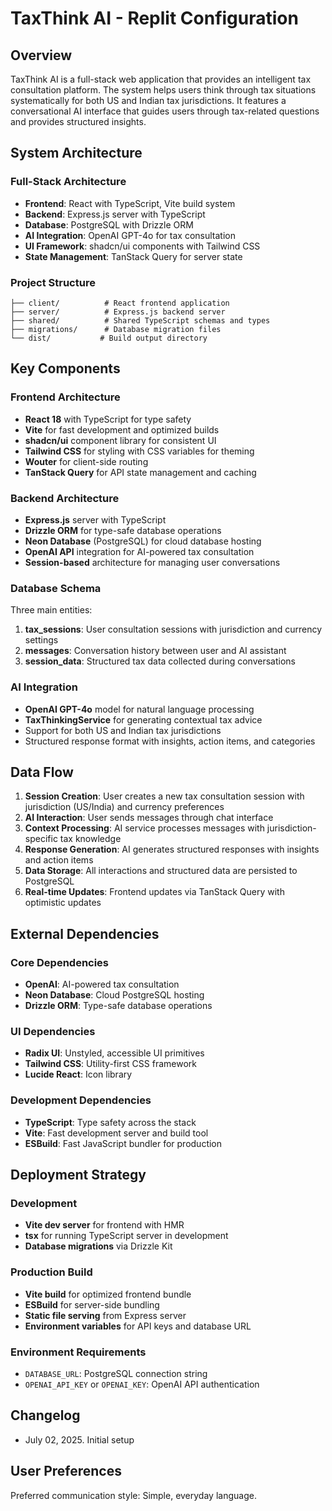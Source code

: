 # TaxThink AI - Replit Configuration

## Overview

TaxThink AI is a full-stack web application that provides an intelligent tax consultation platform. The system helps users think through tax situations systematically for both US and Indian tax jurisdictions. It features a conversational AI interface that guides users through tax-related questions and provides structured insights.

## System Architecture

### Full-Stack Architecture
- **Frontend**: React with TypeScript, Vite build system
- **Backend**: Express.js server with TypeScript
- **Database**: PostgreSQL with Drizzle ORM
- **AI Integration**: OpenAI GPT-4o for tax consultation
- **UI Framework**: shadcn/ui components with Tailwind CSS
- **State Management**: TanStack Query for server state

### Project Structure
```
├── client/          # React frontend application
├── server/          # Express.js backend server
├── shared/          # Shared TypeScript schemas and types
├── migrations/      # Database migration files
└── dist/           # Build output directory
```

## Key Components

### Frontend Architecture
- **React 18** with TypeScript for type safety
- **Vite** for fast development and optimized builds
- **shadcn/ui** component library for consistent UI
- **Tailwind CSS** for styling with CSS variables for theming
- **Wouter** for client-side routing
- **TanStack Query** for API state management and caching

### Backend Architecture
- **Express.js** server with TypeScript
- **Drizzle ORM** for type-safe database operations
- **Neon Database** (PostgreSQL) for cloud database hosting
- **OpenAI API** integration for AI-powered tax consultation
- **Session-based** architecture for managing user conversations

### Database Schema
Three main entities:
1. **tax_sessions**: User consultation sessions with jurisdiction and currency settings
2. **messages**: Conversation history between user and AI assistant
3. **session_data**: Structured tax data collected during conversations

### AI Integration
- **OpenAI GPT-4o** model for natural language processing
- **TaxThinkingService** for generating contextual tax advice
- Support for both US and Indian tax jurisdictions
- Structured response format with insights, action items, and categories

## Data Flow

1. **Session Creation**: User creates a new tax consultation session with jurisdiction (US/India) and currency preferences
2. **AI Interaction**: User sends messages through chat interface
3. **Context Processing**: AI service processes messages with jurisdiction-specific tax knowledge
4. **Response Generation**: AI generates structured responses with insights and action items
5. **Data Storage**: All interactions and structured data are persisted to PostgreSQL
6. **Real-time Updates**: Frontend updates via TanStack Query with optimistic updates

## External Dependencies

### Core Dependencies
- **OpenAI**: AI-powered tax consultation
- **Neon Database**: Cloud PostgreSQL hosting
- **Drizzle ORM**: Type-safe database operations

### UI Dependencies
- **Radix UI**: Unstyled, accessible UI primitives
- **Tailwind CSS**: Utility-first CSS framework
- **Lucide React**: Icon library

### Development Dependencies
- **TypeScript**: Type safety across the stack
- **Vite**: Fast development server and build tool
- **ESBuild**: Fast JavaScript bundler for production

## Deployment Strategy

### Development
- **Vite dev server** for frontend with HMR
- **tsx** for running TypeScript server in development
- **Database migrations** via Drizzle Kit

### Production Build
- **Vite build** for optimized frontend bundle
- **ESBuild** for server-side bundling
- **Static file serving** from Express server
- **Environment variables** for API keys and database URL

### Environment Requirements
- `DATABASE_URL`: PostgreSQL connection string
- `OPENAI_API_KEY` or `OPENAI_KEY`: OpenAI API authentication

## Changelog
- July 02, 2025. Initial setup

## User Preferences

Preferred communication style: Simple, everyday language.